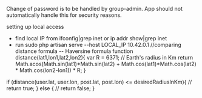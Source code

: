 Change of password is to be handled by group-admin. App should not automatically handle this for security reasons.

setting up local access
- find local IP from ifconfig|grep inet or ip addr show|grep inet
- run sudo php artisan serve --host LOCAL_IP
10.42.0.1
//comparing distance formula -- Haversine formula
function distance(lat1,lon1,lat2,lon2){
  var R = 6371; // Earth's radius in Km
  return Math.acos(Math.sin(lat1)*Math.sin(lat2) + 
                  Math.cos(lat1)*Math.cos(lat2) *
                  Math.cos(lon2-lon1)) * R;
}


if (distance(user.lat, user.lon, post.lat, post.lon) <= desiredRadiusInKm){
  // return true;
} else {
  // return false;
}<br>
